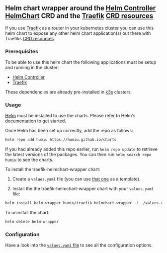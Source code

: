 ## Helm chart wrapper around the [Helm Controller](https://rancher.com/docs/k3s/latest/en/helm/) [HelmChart](https://rancher.com/docs/k3s/latest/en/helm/#using-the-helm-crd) CRD and the [Traefik](https://traefik.io/) [CRD resources](https://doc.traefik.io/traefik/routing/providers/kubernetes-crd/)

If you use [Traefik](https://traefik.io/) as a router in your kubernetes cluster you can use this helm chart to expose any other helm chart application(s) out there with Traefiks [CRD resources](https://doc.traefik.io/traefik/routing/providers/kubernetes-crd/).

### Prerequisites

To be able to use this helm chart the following applications must be setup and running in the cluster:

- [Helm Controller](https://github.com/k3s-io/helm-controller)
- [Traefik](https://github.com/traefik/traefik-helm-chart)

These dependencies are already pre-installed in [k3s](https://k3s.io/) clusters.

### Usage

[Helm](https://helm.sh) must be installed to use the charts. Please refer to
Helm's [documentation](https://helm.sh/docs) to get started.

Once Helm has been set up correctly, add the repo as follows:

```bash
helm repo add humiu https://humiu.github.io/charts
```

If you had already added this repo earlier, run `helm repo update` to retrieve
the latest versions of the packages. You can then run `helm search repo humiu` to see the charts.

To install the traefik-helmchart-wrapper chart:

1.  Create a `values.yaml` file (you can use [that one](charts/traefik-helmchart-wrapper/values.yaml) as a template).

2.  Install the the traefik-helmchart-wrapper chart with your `values.yaml` file:

```bash
helm install helm-wrapper humiu/traefik-helmchart-wrapper -f ./values.yaml
```

To uninstall the chart:

```bash
helm delete helm-wrapper
```

### Configuration

Have a look into the [`values.yaml` file](charts/traefik-helmchart-wrapper/values.yaml) to see all the configuration options.
